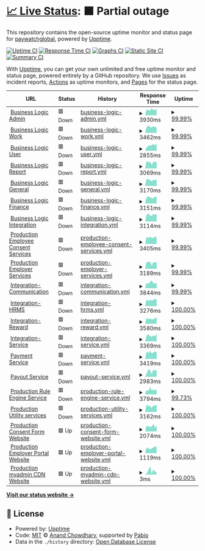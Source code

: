 # [📈 Live Status](https://paywatchglobal.github.io/upptime): <!--live status--> **🟧 Partial outage**

This repository contains the open-source uptime monitor and status page for [paywatchglobal](https://paywatchglobal.github.io/upptime), powered by [Upptime](https://github.com/upptime/upptime).

[![Uptime CI](https://github.com/paywatchglobal/upptime/workflows/Uptime%20CI/badge.svg)](https://github.com/paywatchglobal/upptime/actions?query=workflow%3A%22Uptime+CI%22)
[![Response Time CI](https://github.com/paywatchglobal/upptime/workflows/Response%20Time%20CI/badge.svg)](https://github.com/paywatchglobal/upptime/actions?query=workflow%3A%22Response+Time+CI%22)
[![Graphs CI](https://github.com/paywatchglobal/upptime/workflows/Graphs%20CI/badge.svg)](https://github.com/paywatchglobal/upptime/actions?query=workflow%3A%22Graphs+CI%22)
[![Static Site CI](https://github.com/paywatchglobal/upptime/workflows/Static%20Site%20CI/badge.svg)](https://github.com/paywatchglobal/upptime/actions?query=workflow%3A%22Static+Site+CI%22)
[![Summary CI](https://github.com/paywatchglobal/upptime/workflows/Summary%20CI/badge.svg)](https://github.com/paywatchglobal/upptime/actions?query=workflow%3A%22Summary+CI%22)

With [Upptime](https://upptime.js.org), you can get your own unlimited and free uptime monitor and status page, powered entirely by a GitHub repository. We use [Issues](https://github.com/paywatchglobal/upptime/issues) as incident reports, [Actions](https://github.com/paywatchglobal/upptime/actions) as uptime monitors, and [Pages](https://paywatchglobal.github.io/upptime) for the status page.

<!--start: status pages-->
<!-- This summary is generated by Upptime (https://github.com/upptime/upptime) -->
<!-- Do not edit this manually, your changes will be overwritten -->
<!-- prettier-ignore -->
| URL | Status | History | Response Time | Uptime |
| --- | ------ | ------- | ------------- | ------ |
| <img alt="" src="https://icons.duckduckgo.com/ip3/20.24.157.72.ico" height="13"> [Business Logic Admin](https://20.24.157.72/agghealth/health) | 🟥 Down | [business-logic-admin.yml](https://github.com/paywatchglobal/upptime/commits/HEAD/history/business-logic-admin.yml) | <details><summary><img alt="Response time graph" src="./graphs/business-logic-admin/response-time-week.png" height="20"> 3930ms</summary><br><a href="https://paywatchglobal.github.io/upptime/history/business-logic-admin"><img alt="Response time 4252" src="https://img.shields.io/endpoint?url=https%3A%2F%2Fraw.githubusercontent.com%2Fpaywatchglobal%2Fupptime%2FHEAD%2Fapi%2Fbusiness-logic-admin%2Fresponse-time.json"></a><br><a href="https://paywatchglobal.github.io/upptime/history/business-logic-admin"><img alt="24-hour response time 2769" src="https://img.shields.io/endpoint?url=https%3A%2F%2Fraw.githubusercontent.com%2Fpaywatchglobal%2Fupptime%2FHEAD%2Fapi%2Fbusiness-logic-admin%2Fresponse-time-day.json"></a><br><a href="https://paywatchglobal.github.io/upptime/history/business-logic-admin"><img alt="7-day response time 3930" src="https://img.shields.io/endpoint?url=https%3A%2F%2Fraw.githubusercontent.com%2Fpaywatchglobal%2Fupptime%2FHEAD%2Fapi%2Fbusiness-logic-admin%2Fresponse-time-week.json"></a><br><a href="https://paywatchglobal.github.io/upptime/history/business-logic-admin"><img alt="30-day response time 4305" src="https://img.shields.io/endpoint?url=https%3A%2F%2Fraw.githubusercontent.com%2Fpaywatchglobal%2Fupptime%2FHEAD%2Fapi%2Fbusiness-logic-admin%2Fresponse-time-month.json"></a><br><a href="https://paywatchglobal.github.io/upptime/history/business-logic-admin"><img alt="1-year response time 4252" src="https://img.shields.io/endpoint?url=https%3A%2F%2Fraw.githubusercontent.com%2Fpaywatchglobal%2Fupptime%2FHEAD%2Fapi%2Fbusiness-logic-admin%2Fresponse-time-year.json"></a></details> | <details><summary><a href="https://paywatchglobal.github.io/upptime/history/business-logic-admin">99.99%</a></summary><a href="https://paywatchglobal.github.io/upptime/history/business-logic-admin"><img alt="All-time uptime 100.00%" src="https://img.shields.io/endpoint?url=https%3A%2F%2Fraw.githubusercontent.com%2Fpaywatchglobal%2Fupptime%2FHEAD%2Fapi%2Fbusiness-logic-admin%2Fuptime.json"></a><br><a href="https://paywatchglobal.github.io/upptime/history/business-logic-admin"><img alt="24-hour uptime 99.94%" src="https://img.shields.io/endpoint?url=https%3A%2F%2Fraw.githubusercontent.com%2Fpaywatchglobal%2Fupptime%2FHEAD%2Fapi%2Fbusiness-logic-admin%2Fuptime-day.json"></a><br><a href="https://paywatchglobal.github.io/upptime/history/business-logic-admin"><img alt="7-day uptime 99.99%" src="https://img.shields.io/endpoint?url=https%3A%2F%2Fraw.githubusercontent.com%2Fpaywatchglobal%2Fupptime%2FHEAD%2Fapi%2Fbusiness-logic-admin%2Fuptime-week.json"></a><br><a href="https://paywatchglobal.github.io/upptime/history/business-logic-admin"><img alt="30-day uptime 100.00%" src="https://img.shields.io/endpoint?url=https%3A%2F%2Fraw.githubusercontent.com%2Fpaywatchglobal%2Fupptime%2FHEAD%2Fapi%2Fbusiness-logic-admin%2Fuptime-month.json"></a><br><a href="https://paywatchglobal.github.io/upptime/history/business-logic-admin"><img alt="1-year uptime 100.00%" src="https://img.shields.io/endpoint?url=https%3A%2F%2Fraw.githubusercontent.com%2Fpaywatchglobal%2Fupptime%2FHEAD%2Fapi%2Fbusiness-logic-admin%2Fuptime-year.json"></a></details>
| <img alt="" src="https://icons.duckduckgo.com/ip3/20.24.157.72.ico" height="13"> [Business Logic Work](https://20.24.157.72/agghealth/health) | 🟥 Down | [business-logic-work.yml](https://github.com/paywatchglobal/upptime/commits/HEAD/history/business-logic-work.yml) | <details><summary><img alt="Response time graph" src="./graphs/business-logic-work/response-time-week.png" height="20"> 3462ms</summary><br><a href="https://paywatchglobal.github.io/upptime/history/business-logic-work"><img alt="Response time 3632" src="https://img.shields.io/endpoint?url=https%3A%2F%2Fraw.githubusercontent.com%2Fpaywatchglobal%2Fupptime%2FHEAD%2Fapi%2Fbusiness-logic-work%2Fresponse-time.json"></a><br><a href="https://paywatchglobal.github.io/upptime/history/business-logic-work"><img alt="24-hour response time 1892" src="https://img.shields.io/endpoint?url=https%3A%2F%2Fraw.githubusercontent.com%2Fpaywatchglobal%2Fupptime%2FHEAD%2Fapi%2Fbusiness-logic-work%2Fresponse-time-day.json"></a><br><a href="https://paywatchglobal.github.io/upptime/history/business-logic-work"><img alt="7-day response time 3462" src="https://img.shields.io/endpoint?url=https%3A%2F%2Fraw.githubusercontent.com%2Fpaywatchglobal%2Fupptime%2FHEAD%2Fapi%2Fbusiness-logic-work%2Fresponse-time-week.json"></a><br><a href="https://paywatchglobal.github.io/upptime/history/business-logic-work"><img alt="30-day response time 3634" src="https://img.shields.io/endpoint?url=https%3A%2F%2Fraw.githubusercontent.com%2Fpaywatchglobal%2Fupptime%2FHEAD%2Fapi%2Fbusiness-logic-work%2Fresponse-time-month.json"></a><br><a href="https://paywatchglobal.github.io/upptime/history/business-logic-work"><img alt="1-year response time 3632" src="https://img.shields.io/endpoint?url=https%3A%2F%2Fraw.githubusercontent.com%2Fpaywatchglobal%2Fupptime%2FHEAD%2Fapi%2Fbusiness-logic-work%2Fresponse-time-year.json"></a></details> | <details><summary><a href="https://paywatchglobal.github.io/upptime/history/business-logic-work">99.99%</a></summary><a href="https://paywatchglobal.github.io/upptime/history/business-logic-work"><img alt="All-time uptime 100.00%" src="https://img.shields.io/endpoint?url=https%3A%2F%2Fraw.githubusercontent.com%2Fpaywatchglobal%2Fupptime%2FHEAD%2Fapi%2Fbusiness-logic-work%2Fuptime.json"></a><br><a href="https://paywatchglobal.github.io/upptime/history/business-logic-work"><img alt="24-hour uptime 99.94%" src="https://img.shields.io/endpoint?url=https%3A%2F%2Fraw.githubusercontent.com%2Fpaywatchglobal%2Fupptime%2FHEAD%2Fapi%2Fbusiness-logic-work%2Fuptime-day.json"></a><br><a href="https://paywatchglobal.github.io/upptime/history/business-logic-work"><img alt="7-day uptime 99.99%" src="https://img.shields.io/endpoint?url=https%3A%2F%2Fraw.githubusercontent.com%2Fpaywatchglobal%2Fupptime%2FHEAD%2Fapi%2Fbusiness-logic-work%2Fuptime-week.json"></a><br><a href="https://paywatchglobal.github.io/upptime/history/business-logic-work"><img alt="30-day uptime 100.00%" src="https://img.shields.io/endpoint?url=https%3A%2F%2Fraw.githubusercontent.com%2Fpaywatchglobal%2Fupptime%2FHEAD%2Fapi%2Fbusiness-logic-work%2Fuptime-month.json"></a><br><a href="https://paywatchglobal.github.io/upptime/history/business-logic-work"><img alt="1-year uptime 100.00%" src="https://img.shields.io/endpoint?url=https%3A%2F%2Fraw.githubusercontent.com%2Fpaywatchglobal%2Fupptime%2FHEAD%2Fapi%2Fbusiness-logic-work%2Fuptime-year.json"></a></details>
| <img alt="" src="https://icons.duckduckgo.com/ip3/20.24.157.72.ico" height="13"> [Business Logic User](https://20.24.157.72/agghealth/health) | 🟥 Down | [business-logic-user.yml](https://github.com/paywatchglobal/upptime/commits/HEAD/history/business-logic-user.yml) | <details><summary><img alt="Response time graph" src="./graphs/business-logic-user/response-time-week.png" height="20"> 2855ms</summary><br><a href="https://paywatchglobal.github.io/upptime/history/business-logic-user"><img alt="Response time 3525" src="https://img.shields.io/endpoint?url=https%3A%2F%2Fraw.githubusercontent.com%2Fpaywatchglobal%2Fupptime%2FHEAD%2Fapi%2Fbusiness-logic-user%2Fresponse-time.json"></a><br><a href="https://paywatchglobal.github.io/upptime/history/business-logic-user"><img alt="24-hour response time 2198" src="https://img.shields.io/endpoint?url=https%3A%2F%2Fraw.githubusercontent.com%2Fpaywatchglobal%2Fupptime%2FHEAD%2Fapi%2Fbusiness-logic-user%2Fresponse-time-day.json"></a><br><a href="https://paywatchglobal.github.io/upptime/history/business-logic-user"><img alt="7-day response time 2855" src="https://img.shields.io/endpoint?url=https%3A%2F%2Fraw.githubusercontent.com%2Fpaywatchglobal%2Fupptime%2FHEAD%2Fapi%2Fbusiness-logic-user%2Fresponse-time-week.json"></a><br><a href="https://paywatchglobal.github.io/upptime/history/business-logic-user"><img alt="30-day response time 3483" src="https://img.shields.io/endpoint?url=https%3A%2F%2Fraw.githubusercontent.com%2Fpaywatchglobal%2Fupptime%2FHEAD%2Fapi%2Fbusiness-logic-user%2Fresponse-time-month.json"></a><br><a href="https://paywatchglobal.github.io/upptime/history/business-logic-user"><img alt="1-year response time 3525" src="https://img.shields.io/endpoint?url=https%3A%2F%2Fraw.githubusercontent.com%2Fpaywatchglobal%2Fupptime%2FHEAD%2Fapi%2Fbusiness-logic-user%2Fresponse-time-year.json"></a></details> | <details><summary><a href="https://paywatchglobal.github.io/upptime/history/business-logic-user">99.99%</a></summary><a href="https://paywatchglobal.github.io/upptime/history/business-logic-user"><img alt="All-time uptime 100.00%" src="https://img.shields.io/endpoint?url=https%3A%2F%2Fraw.githubusercontent.com%2Fpaywatchglobal%2Fupptime%2FHEAD%2Fapi%2Fbusiness-logic-user%2Fuptime.json"></a><br><a href="https://paywatchglobal.github.io/upptime/history/business-logic-user"><img alt="24-hour uptime 99.94%" src="https://img.shields.io/endpoint?url=https%3A%2F%2Fraw.githubusercontent.com%2Fpaywatchglobal%2Fupptime%2FHEAD%2Fapi%2Fbusiness-logic-user%2Fuptime-day.json"></a><br><a href="https://paywatchglobal.github.io/upptime/history/business-logic-user"><img alt="7-day uptime 99.99%" src="https://img.shields.io/endpoint?url=https%3A%2F%2Fraw.githubusercontent.com%2Fpaywatchglobal%2Fupptime%2FHEAD%2Fapi%2Fbusiness-logic-user%2Fuptime-week.json"></a><br><a href="https://paywatchglobal.github.io/upptime/history/business-logic-user"><img alt="30-day uptime 100.00%" src="https://img.shields.io/endpoint?url=https%3A%2F%2Fraw.githubusercontent.com%2Fpaywatchglobal%2Fupptime%2FHEAD%2Fapi%2Fbusiness-logic-user%2Fuptime-month.json"></a><br><a href="https://paywatchglobal.github.io/upptime/history/business-logic-user"><img alt="1-year uptime 100.00%" src="https://img.shields.io/endpoint?url=https%3A%2F%2Fraw.githubusercontent.com%2Fpaywatchglobal%2Fupptime%2FHEAD%2Fapi%2Fbusiness-logic-user%2Fuptime-year.json"></a></details>
| <img alt="" src="https://icons.duckduckgo.com/ip3/20.24.157.72.ico" height="13"> [Business Logic Report](https://20.24.157.72/agghealth/health) | 🟥 Down | [business-logic-report.yml](https://github.com/paywatchglobal/upptime/commits/HEAD/history/business-logic-report.yml) | <details><summary><img alt="Response time graph" src="./graphs/business-logic-report/response-time-week.png" height="20"> 3069ms</summary><br><a href="https://paywatchglobal.github.io/upptime/history/business-logic-report"><img alt="Response time 3657" src="https://img.shields.io/endpoint?url=https%3A%2F%2Fraw.githubusercontent.com%2Fpaywatchglobal%2Fupptime%2FHEAD%2Fapi%2Fbusiness-logic-report%2Fresponse-time.json"></a><br><a href="https://paywatchglobal.github.io/upptime/history/business-logic-report"><img alt="24-hour response time 1784" src="https://img.shields.io/endpoint?url=https%3A%2F%2Fraw.githubusercontent.com%2Fpaywatchglobal%2Fupptime%2FHEAD%2Fapi%2Fbusiness-logic-report%2Fresponse-time-day.json"></a><br><a href="https://paywatchglobal.github.io/upptime/history/business-logic-report"><img alt="7-day response time 3069" src="https://img.shields.io/endpoint?url=https%3A%2F%2Fraw.githubusercontent.com%2Fpaywatchglobal%2Fupptime%2FHEAD%2Fapi%2Fbusiness-logic-report%2Fresponse-time-week.json"></a><br><a href="https://paywatchglobal.github.io/upptime/history/business-logic-report"><img alt="30-day response time 3523" src="https://img.shields.io/endpoint?url=https%3A%2F%2Fraw.githubusercontent.com%2Fpaywatchglobal%2Fupptime%2FHEAD%2Fapi%2Fbusiness-logic-report%2Fresponse-time-month.json"></a><br><a href="https://paywatchglobal.github.io/upptime/history/business-logic-report"><img alt="1-year response time 3657" src="https://img.shields.io/endpoint?url=https%3A%2F%2Fraw.githubusercontent.com%2Fpaywatchglobal%2Fupptime%2FHEAD%2Fapi%2Fbusiness-logic-report%2Fresponse-time-year.json"></a></details> | <details><summary><a href="https://paywatchglobal.github.io/upptime/history/business-logic-report">99.99%</a></summary><a href="https://paywatchglobal.github.io/upptime/history/business-logic-report"><img alt="All-time uptime 100.00%" src="https://img.shields.io/endpoint?url=https%3A%2F%2Fraw.githubusercontent.com%2Fpaywatchglobal%2Fupptime%2FHEAD%2Fapi%2Fbusiness-logic-report%2Fuptime.json"></a><br><a href="https://paywatchglobal.github.io/upptime/history/business-logic-report"><img alt="24-hour uptime 99.95%" src="https://img.shields.io/endpoint?url=https%3A%2F%2Fraw.githubusercontent.com%2Fpaywatchglobal%2Fupptime%2FHEAD%2Fapi%2Fbusiness-logic-report%2Fuptime-day.json"></a><br><a href="https://paywatchglobal.github.io/upptime/history/business-logic-report"><img alt="7-day uptime 99.99%" src="https://img.shields.io/endpoint?url=https%3A%2F%2Fraw.githubusercontent.com%2Fpaywatchglobal%2Fupptime%2FHEAD%2Fapi%2Fbusiness-logic-report%2Fuptime-week.json"></a><br><a href="https://paywatchglobal.github.io/upptime/history/business-logic-report"><img alt="30-day uptime 100.00%" src="https://img.shields.io/endpoint?url=https%3A%2F%2Fraw.githubusercontent.com%2Fpaywatchglobal%2Fupptime%2FHEAD%2Fapi%2Fbusiness-logic-report%2Fuptime-month.json"></a><br><a href="https://paywatchglobal.github.io/upptime/history/business-logic-report"><img alt="1-year uptime 100.00%" src="https://img.shields.io/endpoint?url=https%3A%2F%2Fraw.githubusercontent.com%2Fpaywatchglobal%2Fupptime%2FHEAD%2Fapi%2Fbusiness-logic-report%2Fuptime-year.json"></a></details>
| <img alt="" src="https://icons.duckduckgo.com/ip3/20.24.157.72.ico" height="13"> [Business Logic General](https://20.24.157.72/agghealth/health) | 🟥 Down | [business-logic-general.yml](https://github.com/paywatchglobal/upptime/commits/HEAD/history/business-logic-general.yml) | <details><summary><img alt="Response time graph" src="./graphs/business-logic-general/response-time-week.png" height="20"> 3170ms</summary><br><a href="https://paywatchglobal.github.io/upptime/history/business-logic-general"><img alt="Response time 3603" src="https://img.shields.io/endpoint?url=https%3A%2F%2Fraw.githubusercontent.com%2Fpaywatchglobal%2Fupptime%2FHEAD%2Fapi%2Fbusiness-logic-general%2Fresponse-time.json"></a><br><a href="https://paywatchglobal.github.io/upptime/history/business-logic-general"><img alt="24-hour response time 2158" src="https://img.shields.io/endpoint?url=https%3A%2F%2Fraw.githubusercontent.com%2Fpaywatchglobal%2Fupptime%2FHEAD%2Fapi%2Fbusiness-logic-general%2Fresponse-time-day.json"></a><br><a href="https://paywatchglobal.github.io/upptime/history/business-logic-general"><img alt="7-day response time 3170" src="https://img.shields.io/endpoint?url=https%3A%2F%2Fraw.githubusercontent.com%2Fpaywatchglobal%2Fupptime%2FHEAD%2Fapi%2Fbusiness-logic-general%2Fresponse-time-week.json"></a><br><a href="https://paywatchglobal.github.io/upptime/history/business-logic-general"><img alt="30-day response time 3571" src="https://img.shields.io/endpoint?url=https%3A%2F%2Fraw.githubusercontent.com%2Fpaywatchglobal%2Fupptime%2FHEAD%2Fapi%2Fbusiness-logic-general%2Fresponse-time-month.json"></a><br><a href="https://paywatchglobal.github.io/upptime/history/business-logic-general"><img alt="1-year response time 3603" src="https://img.shields.io/endpoint?url=https%3A%2F%2Fraw.githubusercontent.com%2Fpaywatchglobal%2Fupptime%2FHEAD%2Fapi%2Fbusiness-logic-general%2Fresponse-time-year.json"></a></details> | <details><summary><a href="https://paywatchglobal.github.io/upptime/history/business-logic-general">99.99%</a></summary><a href="https://paywatchglobal.github.io/upptime/history/business-logic-general"><img alt="All-time uptime 100.00%" src="https://img.shields.io/endpoint?url=https%3A%2F%2Fraw.githubusercontent.com%2Fpaywatchglobal%2Fupptime%2FHEAD%2Fapi%2Fbusiness-logic-general%2Fuptime.json"></a><br><a href="https://paywatchglobal.github.io/upptime/history/business-logic-general"><img alt="24-hour uptime 99.95%" src="https://img.shields.io/endpoint?url=https%3A%2F%2Fraw.githubusercontent.com%2Fpaywatchglobal%2Fupptime%2FHEAD%2Fapi%2Fbusiness-logic-general%2Fuptime-day.json"></a><br><a href="https://paywatchglobal.github.io/upptime/history/business-logic-general"><img alt="7-day uptime 99.99%" src="https://img.shields.io/endpoint?url=https%3A%2F%2Fraw.githubusercontent.com%2Fpaywatchglobal%2Fupptime%2FHEAD%2Fapi%2Fbusiness-logic-general%2Fuptime-week.json"></a><br><a href="https://paywatchglobal.github.io/upptime/history/business-logic-general"><img alt="30-day uptime 100.00%" src="https://img.shields.io/endpoint?url=https%3A%2F%2Fraw.githubusercontent.com%2Fpaywatchglobal%2Fupptime%2FHEAD%2Fapi%2Fbusiness-logic-general%2Fuptime-month.json"></a><br><a href="https://paywatchglobal.github.io/upptime/history/business-logic-general"><img alt="1-year uptime 100.00%" src="https://img.shields.io/endpoint?url=https%3A%2F%2Fraw.githubusercontent.com%2Fpaywatchglobal%2Fupptime%2FHEAD%2Fapi%2Fbusiness-logic-general%2Fuptime-year.json"></a></details>
| <img alt="" src="https://icons.duckduckgo.com/ip3/20.24.157.72.ico" height="13"> [Business Logic Finance](https://20.24.157.72/agghealth/health) | 🟥 Down | [business-logic-finance.yml](https://github.com/paywatchglobal/upptime/commits/HEAD/history/business-logic-finance.yml) | <details><summary><img alt="Response time graph" src="./graphs/business-logic-finance/response-time-week.png" height="20"> 3151ms</summary><br><a href="https://paywatchglobal.github.io/upptime/history/business-logic-finance"><img alt="Response time 3544" src="https://img.shields.io/endpoint?url=https%3A%2F%2Fraw.githubusercontent.com%2Fpaywatchglobal%2Fupptime%2FHEAD%2Fapi%2Fbusiness-logic-finance%2Fresponse-time.json"></a><br><a href="https://paywatchglobal.github.io/upptime/history/business-logic-finance"><img alt="24-hour response time 1849" src="https://img.shields.io/endpoint?url=https%3A%2F%2Fraw.githubusercontent.com%2Fpaywatchglobal%2Fupptime%2FHEAD%2Fapi%2Fbusiness-logic-finance%2Fresponse-time-day.json"></a><br><a href="https://paywatchglobal.github.io/upptime/history/business-logic-finance"><img alt="7-day response time 3151" src="https://img.shields.io/endpoint?url=https%3A%2F%2Fraw.githubusercontent.com%2Fpaywatchglobal%2Fupptime%2FHEAD%2Fapi%2Fbusiness-logic-finance%2Fresponse-time-week.json"></a><br><a href="https://paywatchglobal.github.io/upptime/history/business-logic-finance"><img alt="30-day response time 3471" src="https://img.shields.io/endpoint?url=https%3A%2F%2Fraw.githubusercontent.com%2Fpaywatchglobal%2Fupptime%2FHEAD%2Fapi%2Fbusiness-logic-finance%2Fresponse-time-month.json"></a><br><a href="https://paywatchglobal.github.io/upptime/history/business-logic-finance"><img alt="1-year response time 3544" src="https://img.shields.io/endpoint?url=https%3A%2F%2Fraw.githubusercontent.com%2Fpaywatchglobal%2Fupptime%2FHEAD%2Fapi%2Fbusiness-logic-finance%2Fresponse-time-year.json"></a></details> | <details><summary><a href="https://paywatchglobal.github.io/upptime/history/business-logic-finance">99.99%</a></summary><a href="https://paywatchglobal.github.io/upptime/history/business-logic-finance"><img alt="All-time uptime 100.00%" src="https://img.shields.io/endpoint?url=https%3A%2F%2Fraw.githubusercontent.com%2Fpaywatchglobal%2Fupptime%2FHEAD%2Fapi%2Fbusiness-logic-finance%2Fuptime.json"></a><br><a href="https://paywatchglobal.github.io/upptime/history/business-logic-finance"><img alt="24-hour uptime 99.95%" src="https://img.shields.io/endpoint?url=https%3A%2F%2Fraw.githubusercontent.com%2Fpaywatchglobal%2Fupptime%2FHEAD%2Fapi%2Fbusiness-logic-finance%2Fuptime-day.json"></a><br><a href="https://paywatchglobal.github.io/upptime/history/business-logic-finance"><img alt="7-day uptime 99.99%" src="https://img.shields.io/endpoint?url=https%3A%2F%2Fraw.githubusercontent.com%2Fpaywatchglobal%2Fupptime%2FHEAD%2Fapi%2Fbusiness-logic-finance%2Fuptime-week.json"></a><br><a href="https://paywatchglobal.github.io/upptime/history/business-logic-finance"><img alt="30-day uptime 100.00%" src="https://img.shields.io/endpoint?url=https%3A%2F%2Fraw.githubusercontent.com%2Fpaywatchglobal%2Fupptime%2FHEAD%2Fapi%2Fbusiness-logic-finance%2Fuptime-month.json"></a><br><a href="https://paywatchglobal.github.io/upptime/history/business-logic-finance"><img alt="1-year uptime 100.00%" src="https://img.shields.io/endpoint?url=https%3A%2F%2Fraw.githubusercontent.com%2Fpaywatchglobal%2Fupptime%2FHEAD%2Fapi%2Fbusiness-logic-finance%2Fuptime-year.json"></a></details>
| <img alt="" src="https://icons.duckduckgo.com/ip3/20.24.157.72.ico" height="13"> [Business Logic Integration](https://20.24.157.72/agghealth/health) | 🟥 Down | [business-logic-integration.yml](https://github.com/paywatchglobal/upptime/commits/HEAD/history/business-logic-integration.yml) | <details><summary><img alt="Response time graph" src="./graphs/business-logic-integration/response-time-week.png" height="20"> 3114ms</summary><br><a href="https://paywatchglobal.github.io/upptime/history/business-logic-integration"><img alt="Response time 3591" src="https://img.shields.io/endpoint?url=https%3A%2F%2Fraw.githubusercontent.com%2Fpaywatchglobal%2Fupptime%2FHEAD%2Fapi%2Fbusiness-logic-integration%2Fresponse-time.json"></a><br><a href="https://paywatchglobal.github.io/upptime/history/business-logic-integration"><img alt="24-hour response time 2042" src="https://img.shields.io/endpoint?url=https%3A%2F%2Fraw.githubusercontent.com%2Fpaywatchglobal%2Fupptime%2FHEAD%2Fapi%2Fbusiness-logic-integration%2Fresponse-time-day.json"></a><br><a href="https://paywatchglobal.github.io/upptime/history/business-logic-integration"><img alt="7-day response time 3114" src="https://img.shields.io/endpoint?url=https%3A%2F%2Fraw.githubusercontent.com%2Fpaywatchglobal%2Fupptime%2FHEAD%2Fapi%2Fbusiness-logic-integration%2Fresponse-time-week.json"></a><br><a href="https://paywatchglobal.github.io/upptime/history/business-logic-integration"><img alt="30-day response time 3560" src="https://img.shields.io/endpoint?url=https%3A%2F%2Fraw.githubusercontent.com%2Fpaywatchglobal%2Fupptime%2FHEAD%2Fapi%2Fbusiness-logic-integration%2Fresponse-time-month.json"></a><br><a href="https://paywatchglobal.github.io/upptime/history/business-logic-integration"><img alt="1-year response time 3591" src="https://img.shields.io/endpoint?url=https%3A%2F%2Fraw.githubusercontent.com%2Fpaywatchglobal%2Fupptime%2FHEAD%2Fapi%2Fbusiness-logic-integration%2Fresponse-time-year.json"></a></details> | <details><summary><a href="https://paywatchglobal.github.io/upptime/history/business-logic-integration">99.99%</a></summary><a href="https://paywatchglobal.github.io/upptime/history/business-logic-integration"><img alt="All-time uptime 100.00%" src="https://img.shields.io/endpoint?url=https%3A%2F%2Fraw.githubusercontent.com%2Fpaywatchglobal%2Fupptime%2FHEAD%2Fapi%2Fbusiness-logic-integration%2Fuptime.json"></a><br><a href="https://paywatchglobal.github.io/upptime/history/business-logic-integration"><img alt="24-hour uptime 99.96%" src="https://img.shields.io/endpoint?url=https%3A%2F%2Fraw.githubusercontent.com%2Fpaywatchglobal%2Fupptime%2FHEAD%2Fapi%2Fbusiness-logic-integration%2Fuptime-day.json"></a><br><a href="https://paywatchglobal.github.io/upptime/history/business-logic-integration"><img alt="7-day uptime 99.99%" src="https://img.shields.io/endpoint?url=https%3A%2F%2Fraw.githubusercontent.com%2Fpaywatchglobal%2Fupptime%2FHEAD%2Fapi%2Fbusiness-logic-integration%2Fuptime-week.json"></a><br><a href="https://paywatchglobal.github.io/upptime/history/business-logic-integration"><img alt="30-day uptime 100.00%" src="https://img.shields.io/endpoint?url=https%3A%2F%2Fraw.githubusercontent.com%2Fpaywatchglobal%2Fupptime%2FHEAD%2Fapi%2Fbusiness-logic-integration%2Fuptime-month.json"></a><br><a href="https://paywatchglobal.github.io/upptime/history/business-logic-integration"><img alt="1-year uptime 100.00%" src="https://img.shields.io/endpoint?url=https%3A%2F%2Fraw.githubusercontent.com%2Fpaywatchglobal%2Fupptime%2FHEAD%2Fapi%2Fbusiness-logic-integration%2Fuptime-year.json"></a></details>
| <img alt="" src="https://icons.duckduckgo.com/ip3/20.24.157.72.ico" height="13"> [Production Employee Consent Services](https://20.24.157.72/agghealth/health) | 🟥 Down | [production-employee-consent-services.yml](https://github.com/paywatchglobal/upptime/commits/HEAD/history/production-employee-consent-services.yml) | <details><summary><img alt="Response time graph" src="./graphs/production-employee-consent-services/response-time-week.png" height="20"> 3405ms</summary><br><a href="https://paywatchglobal.github.io/upptime/history/production-employee-consent-services"><img alt="Response time 3614" src="https://img.shields.io/endpoint?url=https%3A%2F%2Fraw.githubusercontent.com%2Fpaywatchglobal%2Fupptime%2FHEAD%2Fapi%2Fproduction-employee-consent-services%2Fresponse-time.json"></a><br><a href="https://paywatchglobal.github.io/upptime/history/production-employee-consent-services"><img alt="24-hour response time 1950" src="https://img.shields.io/endpoint?url=https%3A%2F%2Fraw.githubusercontent.com%2Fpaywatchglobal%2Fupptime%2FHEAD%2Fapi%2Fproduction-employee-consent-services%2Fresponse-time-day.json"></a><br><a href="https://paywatchglobal.github.io/upptime/history/production-employee-consent-services"><img alt="7-day response time 3405" src="https://img.shields.io/endpoint?url=https%3A%2F%2Fraw.githubusercontent.com%2Fpaywatchglobal%2Fupptime%2FHEAD%2Fapi%2Fproduction-employee-consent-services%2Fresponse-time-week.json"></a><br><a href="https://paywatchglobal.github.io/upptime/history/production-employee-consent-services"><img alt="30-day response time 3552" src="https://img.shields.io/endpoint?url=https%3A%2F%2Fraw.githubusercontent.com%2Fpaywatchglobal%2Fupptime%2FHEAD%2Fapi%2Fproduction-employee-consent-services%2Fresponse-time-month.json"></a><br><a href="https://paywatchglobal.github.io/upptime/history/production-employee-consent-services"><img alt="1-year response time 3614" src="https://img.shields.io/endpoint?url=https%3A%2F%2Fraw.githubusercontent.com%2Fpaywatchglobal%2Fupptime%2FHEAD%2Fapi%2Fproduction-employee-consent-services%2Fresponse-time-year.json"></a></details> | <details><summary><a href="https://paywatchglobal.github.io/upptime/history/production-employee-consent-services">99.99%</a></summary><a href="https://paywatchglobal.github.io/upptime/history/production-employee-consent-services"><img alt="All-time uptime 100.00%" src="https://img.shields.io/endpoint?url=https%3A%2F%2Fraw.githubusercontent.com%2Fpaywatchglobal%2Fupptime%2FHEAD%2Fapi%2Fproduction-employee-consent-services%2Fuptime.json"></a><br><a href="https://paywatchglobal.github.io/upptime/history/production-employee-consent-services"><img alt="24-hour uptime 99.96%" src="https://img.shields.io/endpoint?url=https%3A%2F%2Fraw.githubusercontent.com%2Fpaywatchglobal%2Fupptime%2FHEAD%2Fapi%2Fproduction-employee-consent-services%2Fuptime-day.json"></a><br><a href="https://paywatchglobal.github.io/upptime/history/production-employee-consent-services"><img alt="7-day uptime 99.99%" src="https://img.shields.io/endpoint?url=https%3A%2F%2Fraw.githubusercontent.com%2Fpaywatchglobal%2Fupptime%2FHEAD%2Fapi%2Fproduction-employee-consent-services%2Fuptime-week.json"></a><br><a href="https://paywatchglobal.github.io/upptime/history/production-employee-consent-services"><img alt="30-day uptime 100.00%" src="https://img.shields.io/endpoint?url=https%3A%2F%2Fraw.githubusercontent.com%2Fpaywatchglobal%2Fupptime%2FHEAD%2Fapi%2Fproduction-employee-consent-services%2Fuptime-month.json"></a><br><a href="https://paywatchglobal.github.io/upptime/history/production-employee-consent-services"><img alt="1-year uptime 100.00%" src="https://img.shields.io/endpoint?url=https%3A%2F%2Fraw.githubusercontent.com%2Fpaywatchglobal%2Fupptime%2FHEAD%2Fapi%2Fproduction-employee-consent-services%2Fuptime-year.json"></a></details>
| <img alt="" src="https://icons.duckduckgo.com/ip3/20.24.157.72.ico" height="13"> [Production Employer Services](https://20.24.157.72/agghealth/health) | 🟥 Down | [production-employer-services.yml](https://github.com/paywatchglobal/upptime/commits/HEAD/history/production-employer-services.yml) | <details><summary><img alt="Response time graph" src="./graphs/production-employer-services/response-time-week.png" height="20"> 3189ms</summary><br><a href="https://paywatchglobal.github.io/upptime/history/production-employer-services"><img alt="Response time 3564" src="https://img.shields.io/endpoint?url=https%3A%2F%2Fraw.githubusercontent.com%2Fpaywatchglobal%2Fupptime%2FHEAD%2Fapi%2Fproduction-employer-services%2Fresponse-time.json"></a><br><a href="https://paywatchglobal.github.io/upptime/history/production-employer-services"><img alt="24-hour response time 2198" src="https://img.shields.io/endpoint?url=https%3A%2F%2Fraw.githubusercontent.com%2Fpaywatchglobal%2Fupptime%2FHEAD%2Fapi%2Fproduction-employer-services%2Fresponse-time-day.json"></a><br><a href="https://paywatchglobal.github.io/upptime/history/production-employer-services"><img alt="7-day response time 3189" src="https://img.shields.io/endpoint?url=https%3A%2F%2Fraw.githubusercontent.com%2Fpaywatchglobal%2Fupptime%2FHEAD%2Fapi%2Fproduction-employer-services%2Fresponse-time-week.json"></a><br><a href="https://paywatchglobal.github.io/upptime/history/production-employer-services"><img alt="30-day response time 3481" src="https://img.shields.io/endpoint?url=https%3A%2F%2Fraw.githubusercontent.com%2Fpaywatchglobal%2Fupptime%2FHEAD%2Fapi%2Fproduction-employer-services%2Fresponse-time-month.json"></a><br><a href="https://paywatchglobal.github.io/upptime/history/production-employer-services"><img alt="1-year response time 3564" src="https://img.shields.io/endpoint?url=https%3A%2F%2Fraw.githubusercontent.com%2Fpaywatchglobal%2Fupptime%2FHEAD%2Fapi%2Fproduction-employer-services%2Fresponse-time-year.json"></a></details> | <details><summary><a href="https://paywatchglobal.github.io/upptime/history/production-employer-services">99.99%</a></summary><a href="https://paywatchglobal.github.io/upptime/history/production-employer-services"><img alt="All-time uptime 99.99%" src="https://img.shields.io/endpoint?url=https%3A%2F%2Fraw.githubusercontent.com%2Fpaywatchglobal%2Fupptime%2FHEAD%2Fapi%2Fproduction-employer-services%2Fuptime.json"></a><br><a href="https://paywatchglobal.github.io/upptime/history/production-employer-services"><img alt="24-hour uptime 99.96%" src="https://img.shields.io/endpoint?url=https%3A%2F%2Fraw.githubusercontent.com%2Fpaywatchglobal%2Fupptime%2FHEAD%2Fapi%2Fproduction-employer-services%2Fuptime-day.json"></a><br><a href="https://paywatchglobal.github.io/upptime/history/production-employer-services"><img alt="7-day uptime 99.99%" src="https://img.shields.io/endpoint?url=https%3A%2F%2Fraw.githubusercontent.com%2Fpaywatchglobal%2Fupptime%2FHEAD%2Fapi%2Fproduction-employer-services%2Fuptime-week.json"></a><br><a href="https://paywatchglobal.github.io/upptime/history/production-employer-services"><img alt="30-day uptime 100.00%" src="https://img.shields.io/endpoint?url=https%3A%2F%2Fraw.githubusercontent.com%2Fpaywatchglobal%2Fupptime%2FHEAD%2Fapi%2Fproduction-employer-services%2Fuptime-month.json"></a><br><a href="https://paywatchglobal.github.io/upptime/history/production-employer-services"><img alt="1-year uptime 99.99%" src="https://img.shields.io/endpoint?url=https%3A%2F%2Fraw.githubusercontent.com%2Fpaywatchglobal%2Fupptime%2FHEAD%2Fapi%2Fproduction-employer-services%2Fuptime-year.json"></a></details>
| <img alt="" src="https://icons.duckduckgo.com/ip3/20.24.157.72.ico" height="13"> [Integration-Communication](https://20.24.157.72/agghealth/health) | 🟥 Down | [integration-communication.yml](https://github.com/paywatchglobal/upptime/commits/HEAD/history/integration-communication.yml) | <details><summary><img alt="Response time graph" src="./graphs/integration-communication/response-time-week.png" height="20"> 3844ms</summary><br><a href="https://paywatchglobal.github.io/upptime/history/integration-communication"><img alt="Response time 3821" src="https://img.shields.io/endpoint?url=https%3A%2F%2Fraw.githubusercontent.com%2Fpaywatchglobal%2Fupptime%2FHEAD%2Fapi%2Fintegration-communication%2Fresponse-time.json"></a><br><a href="https://paywatchglobal.github.io/upptime/history/integration-communication"><img alt="24-hour response time 1956" src="https://img.shields.io/endpoint?url=https%3A%2F%2Fraw.githubusercontent.com%2Fpaywatchglobal%2Fupptime%2FHEAD%2Fapi%2Fintegration-communication%2Fresponse-time-day.json"></a><br><a href="https://paywatchglobal.github.io/upptime/history/integration-communication"><img alt="7-day response time 3844" src="https://img.shields.io/endpoint?url=https%3A%2F%2Fraw.githubusercontent.com%2Fpaywatchglobal%2Fupptime%2FHEAD%2Fapi%2Fintegration-communication%2Fresponse-time-week.json"></a><br><a href="https://paywatchglobal.github.io/upptime/history/integration-communication"><img alt="30-day response time 3688" src="https://img.shields.io/endpoint?url=https%3A%2F%2Fraw.githubusercontent.com%2Fpaywatchglobal%2Fupptime%2FHEAD%2Fapi%2Fintegration-communication%2Fresponse-time-month.json"></a><br><a href="https://paywatchglobal.github.io/upptime/history/integration-communication"><img alt="1-year response time 3821" src="https://img.shields.io/endpoint?url=https%3A%2F%2Fraw.githubusercontent.com%2Fpaywatchglobal%2Fupptime%2FHEAD%2Fapi%2Fintegration-communication%2Fresponse-time-year.json"></a></details> | <details><summary><a href="https://paywatchglobal.github.io/upptime/history/integration-communication">99.99%</a></summary><a href="https://paywatchglobal.github.io/upptime/history/integration-communication"><img alt="All-time uptime 100.00%" src="https://img.shields.io/endpoint?url=https%3A%2F%2Fraw.githubusercontent.com%2Fpaywatchglobal%2Fupptime%2FHEAD%2Fapi%2Fintegration-communication%2Fuptime.json"></a><br><a href="https://paywatchglobal.github.io/upptime/history/integration-communication"><img alt="24-hour uptime 99.96%" src="https://img.shields.io/endpoint?url=https%3A%2F%2Fraw.githubusercontent.com%2Fpaywatchglobal%2Fupptime%2FHEAD%2Fapi%2Fintegration-communication%2Fuptime-day.json"></a><br><a href="https://paywatchglobal.github.io/upptime/history/integration-communication"><img alt="7-day uptime 99.99%" src="https://img.shields.io/endpoint?url=https%3A%2F%2Fraw.githubusercontent.com%2Fpaywatchglobal%2Fupptime%2FHEAD%2Fapi%2Fintegration-communication%2Fuptime-week.json"></a><br><a href="https://paywatchglobal.github.io/upptime/history/integration-communication"><img alt="30-day uptime 100.00%" src="https://img.shields.io/endpoint?url=https%3A%2F%2Fraw.githubusercontent.com%2Fpaywatchglobal%2Fupptime%2FHEAD%2Fapi%2Fintegration-communication%2Fuptime-month.json"></a><br><a href="https://paywatchglobal.github.io/upptime/history/integration-communication"><img alt="1-year uptime 100.00%" src="https://img.shields.io/endpoint?url=https%3A%2F%2Fraw.githubusercontent.com%2Fpaywatchglobal%2Fupptime%2FHEAD%2Fapi%2Fintegration-communication%2Fuptime-year.json"></a></details>
| <img alt="" src="https://icons.duckduckgo.com/ip3/20.24.157.72.ico" height="13"> [Integration-HRMS](https://20.24.157.72/agghealth/health) | 🟥 Down | [integration-hrms.yml](https://github.com/paywatchglobal/upptime/commits/HEAD/history/integration-hrms.yml) | <details><summary><img alt="Response time graph" src="./graphs/integration-hrms/response-time-week.png" height="20"> 3276ms</summary><br><a href="https://paywatchglobal.github.io/upptime/history/integration-hrms"><img alt="Response time 3759" src="https://img.shields.io/endpoint?url=https%3A%2F%2Fraw.githubusercontent.com%2Fpaywatchglobal%2Fupptime%2FHEAD%2Fapi%2Fintegration-hrms%2Fresponse-time.json"></a><br><a href="https://paywatchglobal.github.io/upptime/history/integration-hrms"><img alt="24-hour response time 2152" src="https://img.shields.io/endpoint?url=https%3A%2F%2Fraw.githubusercontent.com%2Fpaywatchglobal%2Fupptime%2FHEAD%2Fapi%2Fintegration-hrms%2Fresponse-time-day.json"></a><br><a href="https://paywatchglobal.github.io/upptime/history/integration-hrms"><img alt="7-day response time 3276" src="https://img.shields.io/endpoint?url=https%3A%2F%2Fraw.githubusercontent.com%2Fpaywatchglobal%2Fupptime%2FHEAD%2Fapi%2Fintegration-hrms%2Fresponse-time-week.json"></a><br><a href="https://paywatchglobal.github.io/upptime/history/integration-hrms"><img alt="30-day response time 3732" src="https://img.shields.io/endpoint?url=https%3A%2F%2Fraw.githubusercontent.com%2Fpaywatchglobal%2Fupptime%2FHEAD%2Fapi%2Fintegration-hrms%2Fresponse-time-month.json"></a><br><a href="https://paywatchglobal.github.io/upptime/history/integration-hrms"><img alt="1-year response time 3759" src="https://img.shields.io/endpoint?url=https%3A%2F%2Fraw.githubusercontent.com%2Fpaywatchglobal%2Fupptime%2FHEAD%2Fapi%2Fintegration-hrms%2Fresponse-time-year.json"></a></details> | <details><summary><a href="https://paywatchglobal.github.io/upptime/history/integration-hrms">100.00%</a></summary><a href="https://paywatchglobal.github.io/upptime/history/integration-hrms"><img alt="All-time uptime 100.00%" src="https://img.shields.io/endpoint?url=https%3A%2F%2Fraw.githubusercontent.com%2Fpaywatchglobal%2Fupptime%2FHEAD%2Fapi%2Fintegration-hrms%2Fuptime.json"></a><br><a href="https://paywatchglobal.github.io/upptime/history/integration-hrms"><img alt="24-hour uptime 99.97%" src="https://img.shields.io/endpoint?url=https%3A%2F%2Fraw.githubusercontent.com%2Fpaywatchglobal%2Fupptime%2FHEAD%2Fapi%2Fintegration-hrms%2Fuptime-day.json"></a><br><a href="https://paywatchglobal.github.io/upptime/history/integration-hrms"><img alt="7-day uptime 100.00%" src="https://img.shields.io/endpoint?url=https%3A%2F%2Fraw.githubusercontent.com%2Fpaywatchglobal%2Fupptime%2FHEAD%2Fapi%2Fintegration-hrms%2Fuptime-week.json"></a><br><a href="https://paywatchglobal.github.io/upptime/history/integration-hrms"><img alt="30-day uptime 100.00%" src="https://img.shields.io/endpoint?url=https%3A%2F%2Fraw.githubusercontent.com%2Fpaywatchglobal%2Fupptime%2FHEAD%2Fapi%2Fintegration-hrms%2Fuptime-month.json"></a><br><a href="https://paywatchglobal.github.io/upptime/history/integration-hrms"><img alt="1-year uptime 100.00%" src="https://img.shields.io/endpoint?url=https%3A%2F%2Fraw.githubusercontent.com%2Fpaywatchglobal%2Fupptime%2FHEAD%2Fapi%2Fintegration-hrms%2Fuptime-year.json"></a></details>
| <img alt="" src="https://icons.duckduckgo.com/ip3/20.24.157.72.ico" height="13"> [Integration-Reward](https://20.24.157.72/agghealth/health) | 🟥 Down | [integration-reward.yml](https://github.com/paywatchglobal/upptime/commits/HEAD/history/integration-reward.yml) | <details><summary><img alt="Response time graph" src="./graphs/integration-reward/response-time-week.png" height="20"> 3580ms</summary><br><a href="https://paywatchglobal.github.io/upptime/history/integration-reward"><img alt="Response time 3705" src="https://img.shields.io/endpoint?url=https%3A%2F%2Fraw.githubusercontent.com%2Fpaywatchglobal%2Fupptime%2FHEAD%2Fapi%2Fintegration-reward%2Fresponse-time.json"></a><br><a href="https://paywatchglobal.github.io/upptime/history/integration-reward"><img alt="24-hour response time 2682" src="https://img.shields.io/endpoint?url=https%3A%2F%2Fraw.githubusercontent.com%2Fpaywatchglobal%2Fupptime%2FHEAD%2Fapi%2Fintegration-reward%2Fresponse-time-day.json"></a><br><a href="https://paywatchglobal.github.io/upptime/history/integration-reward"><img alt="7-day response time 3580" src="https://img.shields.io/endpoint?url=https%3A%2F%2Fraw.githubusercontent.com%2Fpaywatchglobal%2Fupptime%2FHEAD%2Fapi%2Fintegration-reward%2Fresponse-time-week.json"></a><br><a href="https://paywatchglobal.github.io/upptime/history/integration-reward"><img alt="30-day response time 3699" src="https://img.shields.io/endpoint?url=https%3A%2F%2Fraw.githubusercontent.com%2Fpaywatchglobal%2Fupptime%2FHEAD%2Fapi%2Fintegration-reward%2Fresponse-time-month.json"></a><br><a href="https://paywatchglobal.github.io/upptime/history/integration-reward"><img alt="1-year response time 3705" src="https://img.shields.io/endpoint?url=https%3A%2F%2Fraw.githubusercontent.com%2Fpaywatchglobal%2Fupptime%2FHEAD%2Fapi%2Fintegration-reward%2Fresponse-time-year.json"></a></details> | <details><summary><a href="https://paywatchglobal.github.io/upptime/history/integration-reward">100.00%</a></summary><a href="https://paywatchglobal.github.io/upptime/history/integration-reward"><img alt="All-time uptime 100.00%" src="https://img.shields.io/endpoint?url=https%3A%2F%2Fraw.githubusercontent.com%2Fpaywatchglobal%2Fupptime%2FHEAD%2Fapi%2Fintegration-reward%2Fuptime.json"></a><br><a href="https://paywatchglobal.github.io/upptime/history/integration-reward"><img alt="24-hour uptime 99.97%" src="https://img.shields.io/endpoint?url=https%3A%2F%2Fraw.githubusercontent.com%2Fpaywatchglobal%2Fupptime%2FHEAD%2Fapi%2Fintegration-reward%2Fuptime-day.json"></a><br><a href="https://paywatchglobal.github.io/upptime/history/integration-reward"><img alt="7-day uptime 100.00%" src="https://img.shields.io/endpoint?url=https%3A%2F%2Fraw.githubusercontent.com%2Fpaywatchglobal%2Fupptime%2FHEAD%2Fapi%2Fintegration-reward%2Fuptime-week.json"></a><br><a href="https://paywatchglobal.github.io/upptime/history/integration-reward"><img alt="30-day uptime 100.00%" src="https://img.shields.io/endpoint?url=https%3A%2F%2Fraw.githubusercontent.com%2Fpaywatchglobal%2Fupptime%2FHEAD%2Fapi%2Fintegration-reward%2Fuptime-month.json"></a><br><a href="https://paywatchglobal.github.io/upptime/history/integration-reward"><img alt="1-year uptime 100.00%" src="https://img.shields.io/endpoint?url=https%3A%2F%2Fraw.githubusercontent.com%2Fpaywatchglobal%2Fupptime%2FHEAD%2Fapi%2Fintegration-reward%2Fuptime-year.json"></a></details>
| <img alt="" src="https://icons.duckduckgo.com/ip3/20.24.157.72.ico" height="13"> [Integration-Service](https://20.24.157.72/agghealth/health) | 🟥 Down | [integration-service.yml](https://github.com/paywatchglobal/upptime/commits/HEAD/history/integration-service.yml) | <details><summary><img alt="Response time graph" src="./graphs/integration-service/response-time-week.png" height="20"> 3369ms</summary><br><a href="https://paywatchglobal.github.io/upptime/history/integration-service"><img alt="Response time 3593" src="https://img.shields.io/endpoint?url=https%3A%2F%2Fraw.githubusercontent.com%2Fpaywatchglobal%2Fupptime%2FHEAD%2Fapi%2Fintegration-service%2Fresponse-time.json"></a><br><a href="https://paywatchglobal.github.io/upptime/history/integration-service"><img alt="24-hour response time 2607" src="https://img.shields.io/endpoint?url=https%3A%2F%2Fraw.githubusercontent.com%2Fpaywatchglobal%2Fupptime%2FHEAD%2Fapi%2Fintegration-service%2Fresponse-time-day.json"></a><br><a href="https://paywatchglobal.github.io/upptime/history/integration-service"><img alt="7-day response time 3369" src="https://img.shields.io/endpoint?url=https%3A%2F%2Fraw.githubusercontent.com%2Fpaywatchglobal%2Fupptime%2FHEAD%2Fapi%2Fintegration-service%2Fresponse-time-week.json"></a><br><a href="https://paywatchglobal.github.io/upptime/history/integration-service"><img alt="30-day response time 3554" src="https://img.shields.io/endpoint?url=https%3A%2F%2Fraw.githubusercontent.com%2Fpaywatchglobal%2Fupptime%2FHEAD%2Fapi%2Fintegration-service%2Fresponse-time-month.json"></a><br><a href="https://paywatchglobal.github.io/upptime/history/integration-service"><img alt="1-year response time 3593" src="https://img.shields.io/endpoint?url=https%3A%2F%2Fraw.githubusercontent.com%2Fpaywatchglobal%2Fupptime%2FHEAD%2Fapi%2Fintegration-service%2Fresponse-time-year.json"></a></details> | <details><summary><a href="https://paywatchglobal.github.io/upptime/history/integration-service">100.00%</a></summary><a href="https://paywatchglobal.github.io/upptime/history/integration-service"><img alt="All-time uptime 100.00%" src="https://img.shields.io/endpoint?url=https%3A%2F%2Fraw.githubusercontent.com%2Fpaywatchglobal%2Fupptime%2FHEAD%2Fapi%2Fintegration-service%2Fuptime.json"></a><br><a href="https://paywatchglobal.github.io/upptime/history/integration-service"><img alt="24-hour uptime 99.97%" src="https://img.shields.io/endpoint?url=https%3A%2F%2Fraw.githubusercontent.com%2Fpaywatchglobal%2Fupptime%2FHEAD%2Fapi%2Fintegration-service%2Fuptime-day.json"></a><br><a href="https://paywatchglobal.github.io/upptime/history/integration-service"><img alt="7-day uptime 100.00%" src="https://img.shields.io/endpoint?url=https%3A%2F%2Fraw.githubusercontent.com%2Fpaywatchglobal%2Fupptime%2FHEAD%2Fapi%2Fintegration-service%2Fuptime-week.json"></a><br><a href="https://paywatchglobal.github.io/upptime/history/integration-service"><img alt="30-day uptime 100.00%" src="https://img.shields.io/endpoint?url=https%3A%2F%2Fraw.githubusercontent.com%2Fpaywatchglobal%2Fupptime%2FHEAD%2Fapi%2Fintegration-service%2Fuptime-month.json"></a><br><a href="https://paywatchglobal.github.io/upptime/history/integration-service"><img alt="1-year uptime 100.00%" src="https://img.shields.io/endpoint?url=https%3A%2F%2Fraw.githubusercontent.com%2Fpaywatchglobal%2Fupptime%2FHEAD%2Fapi%2Fintegration-service%2Fuptime-year.json"></a></details>
| <img alt="" src="https://icons.duckduckgo.com/ip3/20.24.157.72.ico" height="13"> [Payment Service](https://20.24.157.72/agghealth/health) | 🟥 Down | [payment-service.yml](https://github.com/paywatchglobal/upptime/commits/HEAD/history/payment-service.yml) | <details><summary><img alt="Response time graph" src="./graphs/payment-service/response-time-week.png" height="20"> 3419ms</summary><br><a href="https://paywatchglobal.github.io/upptime/history/payment-service"><img alt="Response time 3621" src="https://img.shields.io/endpoint?url=https%3A%2F%2Fraw.githubusercontent.com%2Fpaywatchglobal%2Fupptime%2FHEAD%2Fapi%2Fpayment-service%2Fresponse-time.json"></a><br><a href="https://paywatchglobal.github.io/upptime/history/payment-service"><img alt="24-hour response time 2042" src="https://img.shields.io/endpoint?url=https%3A%2F%2Fraw.githubusercontent.com%2Fpaywatchglobal%2Fupptime%2FHEAD%2Fapi%2Fpayment-service%2Fresponse-time-day.json"></a><br><a href="https://paywatchglobal.github.io/upptime/history/payment-service"><img alt="7-day response time 3419" src="https://img.shields.io/endpoint?url=https%3A%2F%2Fraw.githubusercontent.com%2Fpaywatchglobal%2Fupptime%2FHEAD%2Fapi%2Fpayment-service%2Fresponse-time-week.json"></a><br><a href="https://paywatchglobal.github.io/upptime/history/payment-service"><img alt="30-day response time 3557" src="https://img.shields.io/endpoint?url=https%3A%2F%2Fraw.githubusercontent.com%2Fpaywatchglobal%2Fupptime%2FHEAD%2Fapi%2Fpayment-service%2Fresponse-time-month.json"></a><br><a href="https://paywatchglobal.github.io/upptime/history/payment-service"><img alt="1-year response time 3621" src="https://img.shields.io/endpoint?url=https%3A%2F%2Fraw.githubusercontent.com%2Fpaywatchglobal%2Fupptime%2FHEAD%2Fapi%2Fpayment-service%2Fresponse-time-year.json"></a></details> | <details><summary><a href="https://paywatchglobal.github.io/upptime/history/payment-service">100.00%</a></summary><a href="https://paywatchglobal.github.io/upptime/history/payment-service"><img alt="All-time uptime 100.00%" src="https://img.shields.io/endpoint?url=https%3A%2F%2Fraw.githubusercontent.com%2Fpaywatchglobal%2Fupptime%2FHEAD%2Fapi%2Fpayment-service%2Fuptime.json"></a><br><a href="https://paywatchglobal.github.io/upptime/history/payment-service"><img alt="24-hour uptime 99.97%" src="https://img.shields.io/endpoint?url=https%3A%2F%2Fraw.githubusercontent.com%2Fpaywatchglobal%2Fupptime%2FHEAD%2Fapi%2Fpayment-service%2Fuptime-day.json"></a><br><a href="https://paywatchglobal.github.io/upptime/history/payment-service"><img alt="7-day uptime 100.00%" src="https://img.shields.io/endpoint?url=https%3A%2F%2Fraw.githubusercontent.com%2Fpaywatchglobal%2Fupptime%2FHEAD%2Fapi%2Fpayment-service%2Fuptime-week.json"></a><br><a href="https://paywatchglobal.github.io/upptime/history/payment-service"><img alt="30-day uptime 100.00%" src="https://img.shields.io/endpoint?url=https%3A%2F%2Fraw.githubusercontent.com%2Fpaywatchglobal%2Fupptime%2FHEAD%2Fapi%2Fpayment-service%2Fuptime-month.json"></a><br><a href="https://paywatchglobal.github.io/upptime/history/payment-service"><img alt="1-year uptime 100.00%" src="https://img.shields.io/endpoint?url=https%3A%2F%2Fraw.githubusercontent.com%2Fpaywatchglobal%2Fupptime%2FHEAD%2Fapi%2Fpayment-service%2Fuptime-year.json"></a></details>
| <img alt="" src="https://icons.duckduckgo.com/ip3/20.24.157.72.ico" height="13"> [Payout Service](https://20.24.157.72/agghealth/health) | 🟥 Down | [payout-service.yml](https://github.com/paywatchglobal/upptime/commits/HEAD/history/payout-service.yml) | <details><summary><img alt="Response time graph" src="./graphs/payout-service/response-time-week.png" height="20"> 2983ms</summary><br><a href="https://paywatchglobal.github.io/upptime/history/payout-service"><img alt="Response time 3650" src="https://img.shields.io/endpoint?url=https%3A%2F%2Fraw.githubusercontent.com%2Fpaywatchglobal%2Fupptime%2FHEAD%2Fapi%2Fpayout-service%2Fresponse-time.json"></a><br><a href="https://paywatchglobal.github.io/upptime/history/payout-service"><img alt="24-hour response time 2105" src="https://img.shields.io/endpoint?url=https%3A%2F%2Fraw.githubusercontent.com%2Fpaywatchglobal%2Fupptime%2FHEAD%2Fapi%2Fpayout-service%2Fresponse-time-day.json"></a><br><a href="https://paywatchglobal.github.io/upptime/history/payout-service"><img alt="7-day response time 2983" src="https://img.shields.io/endpoint?url=https%3A%2F%2Fraw.githubusercontent.com%2Fpaywatchglobal%2Fupptime%2FHEAD%2Fapi%2Fpayout-service%2Fresponse-time-week.json"></a><br><a href="https://paywatchglobal.github.io/upptime/history/payout-service"><img alt="30-day response time 3594" src="https://img.shields.io/endpoint?url=https%3A%2F%2Fraw.githubusercontent.com%2Fpaywatchglobal%2Fupptime%2FHEAD%2Fapi%2Fpayout-service%2Fresponse-time-month.json"></a><br><a href="https://paywatchglobal.github.io/upptime/history/payout-service"><img alt="1-year response time 3650" src="https://img.shields.io/endpoint?url=https%3A%2F%2Fraw.githubusercontent.com%2Fpaywatchglobal%2Fupptime%2FHEAD%2Fapi%2Fpayout-service%2Fresponse-time-year.json"></a></details> | <details><summary><a href="https://paywatchglobal.github.io/upptime/history/payout-service">100.00%</a></summary><a href="https://paywatchglobal.github.io/upptime/history/payout-service"><img alt="All-time uptime 100.00%" src="https://img.shields.io/endpoint?url=https%3A%2F%2Fraw.githubusercontent.com%2Fpaywatchglobal%2Fupptime%2FHEAD%2Fapi%2Fpayout-service%2Fuptime.json"></a><br><a href="https://paywatchglobal.github.io/upptime/history/payout-service"><img alt="24-hour uptime 99.98%" src="https://img.shields.io/endpoint?url=https%3A%2F%2Fraw.githubusercontent.com%2Fpaywatchglobal%2Fupptime%2FHEAD%2Fapi%2Fpayout-service%2Fuptime-day.json"></a><br><a href="https://paywatchglobal.github.io/upptime/history/payout-service"><img alt="7-day uptime 100.00%" src="https://img.shields.io/endpoint?url=https%3A%2F%2Fraw.githubusercontent.com%2Fpaywatchglobal%2Fupptime%2FHEAD%2Fapi%2Fpayout-service%2Fuptime-week.json"></a><br><a href="https://paywatchglobal.github.io/upptime/history/payout-service"><img alt="30-day uptime 100.00%" src="https://img.shields.io/endpoint?url=https%3A%2F%2Fraw.githubusercontent.com%2Fpaywatchglobal%2Fupptime%2FHEAD%2Fapi%2Fpayout-service%2Fuptime-month.json"></a><br><a href="https://paywatchglobal.github.io/upptime/history/payout-service"><img alt="1-year uptime 100.00%" src="https://img.shields.io/endpoint?url=https%3A%2F%2Fraw.githubusercontent.com%2Fpaywatchglobal%2Fupptime%2FHEAD%2Fapi%2Fpayout-service%2Fuptime-year.json"></a></details>
| <img alt="" src="https://icons.duckduckgo.com/ip3/20.24.157.72.ico" height="13"> [Production Rule Engine Service](https://20.24.157.72/agghealth/health) | 🟥 Down | [production-rule-engine-service.yml](https://github.com/paywatchglobal/upptime/commits/HEAD/history/production-rule-engine-service.yml) | <details><summary><img alt="Response time graph" src="./graphs/production-rule-engine-service/response-time-week.png" height="20"> 3794ms</summary><br><a href="https://paywatchglobal.github.io/upptime/history/production-rule-engine-service"><img alt="Response time 3630" src="https://img.shields.io/endpoint?url=https%3A%2F%2Fraw.githubusercontent.com%2Fpaywatchglobal%2Fupptime%2FHEAD%2Fapi%2Fproduction-rule-engine-service%2Fresponse-time.json"></a><br><a href="https://paywatchglobal.github.io/upptime/history/production-rule-engine-service"><img alt="24-hour response time 2088" src="https://img.shields.io/endpoint?url=https%3A%2F%2Fraw.githubusercontent.com%2Fpaywatchglobal%2Fupptime%2FHEAD%2Fapi%2Fproduction-rule-engine-service%2Fresponse-time-day.json"></a><br><a href="https://paywatchglobal.github.io/upptime/history/production-rule-engine-service"><img alt="7-day response time 3794" src="https://img.shields.io/endpoint?url=https%3A%2F%2Fraw.githubusercontent.com%2Fpaywatchglobal%2Fupptime%2FHEAD%2Fapi%2Fproduction-rule-engine-service%2Fresponse-time-week.json"></a><br><a href="https://paywatchglobal.github.io/upptime/history/production-rule-engine-service"><img alt="30-day response time 3632" src="https://img.shields.io/endpoint?url=https%3A%2F%2Fraw.githubusercontent.com%2Fpaywatchglobal%2Fupptime%2FHEAD%2Fapi%2Fproduction-rule-engine-service%2Fresponse-time-month.json"></a><br><a href="https://paywatchglobal.github.io/upptime/history/production-rule-engine-service"><img alt="1-year response time 3630" src="https://img.shields.io/endpoint?url=https%3A%2F%2Fraw.githubusercontent.com%2Fpaywatchglobal%2Fupptime%2FHEAD%2Fapi%2Fproduction-rule-engine-service%2Fresponse-time-year.json"></a></details> | <details><summary><a href="https://paywatchglobal.github.io/upptime/history/production-rule-engine-service">99.73%</a></summary><a href="https://paywatchglobal.github.io/upptime/history/production-rule-engine-service"><img alt="All-time uptime 99.99%" src="https://img.shields.io/endpoint?url=https%3A%2F%2Fraw.githubusercontent.com%2Fpaywatchglobal%2Fupptime%2FHEAD%2Fapi%2Fproduction-rule-engine-service%2Fuptime.json"></a><br><a href="https://paywatchglobal.github.io/upptime/history/production-rule-engine-service"><img alt="24-hour uptime 99.98%" src="https://img.shields.io/endpoint?url=https%3A%2F%2Fraw.githubusercontent.com%2Fpaywatchglobal%2Fupptime%2FHEAD%2Fapi%2Fproduction-rule-engine-service%2Fuptime-day.json"></a><br><a href="https://paywatchglobal.github.io/upptime/history/production-rule-engine-service"><img alt="7-day uptime 99.73%" src="https://img.shields.io/endpoint?url=https%3A%2F%2Fraw.githubusercontent.com%2Fpaywatchglobal%2Fupptime%2FHEAD%2Fapi%2Fproduction-rule-engine-service%2Fuptime-week.json"></a><br><a href="https://paywatchglobal.github.io/upptime/history/production-rule-engine-service"><img alt="30-day uptime 99.94%" src="https://img.shields.io/endpoint?url=https%3A%2F%2Fraw.githubusercontent.com%2Fpaywatchglobal%2Fupptime%2FHEAD%2Fapi%2Fproduction-rule-engine-service%2Fuptime-month.json"></a><br><a href="https://paywatchglobal.github.io/upptime/history/production-rule-engine-service"><img alt="1-year uptime 99.99%" src="https://img.shields.io/endpoint?url=https%3A%2F%2Fraw.githubusercontent.com%2Fpaywatchglobal%2Fupptime%2FHEAD%2Fapi%2Fproduction-rule-engine-service%2Fuptime-year.json"></a></details>
| <img alt="" src="https://icons.duckduckgo.com/ip3/20.24.157.72.ico" height="13"> [Production Utility services](https://20.24.157.72/agghealth/health) | 🟥 Down | [production-utility-services.yml](https://github.com/paywatchglobal/upptime/commits/HEAD/history/production-utility-services.yml) | <details><summary><img alt="Response time graph" src="./graphs/production-utility-services/response-time-week.png" height="20"> 3162ms</summary><br><a href="https://paywatchglobal.github.io/upptime/history/production-utility-services"><img alt="Response time 3538" src="https://img.shields.io/endpoint?url=https%3A%2F%2Fraw.githubusercontent.com%2Fpaywatchglobal%2Fupptime%2FHEAD%2Fapi%2Fproduction-utility-services%2Fresponse-time.json"></a><br><a href="https://paywatchglobal.github.io/upptime/history/production-utility-services"><img alt="24-hour response time 2204" src="https://img.shields.io/endpoint?url=https%3A%2F%2Fraw.githubusercontent.com%2Fpaywatchglobal%2Fupptime%2FHEAD%2Fapi%2Fproduction-utility-services%2Fresponse-time-day.json"></a><br><a href="https://paywatchglobal.github.io/upptime/history/production-utility-services"><img alt="7-day response time 3162" src="https://img.shields.io/endpoint?url=https%3A%2F%2Fraw.githubusercontent.com%2Fpaywatchglobal%2Fupptime%2FHEAD%2Fapi%2Fproduction-utility-services%2Fresponse-time-week.json"></a><br><a href="https://paywatchglobal.github.io/upptime/history/production-utility-services"><img alt="30-day response time 3563" src="https://img.shields.io/endpoint?url=https%3A%2F%2Fraw.githubusercontent.com%2Fpaywatchglobal%2Fupptime%2FHEAD%2Fapi%2Fproduction-utility-services%2Fresponse-time-month.json"></a><br><a href="https://paywatchglobal.github.io/upptime/history/production-utility-services"><img alt="1-year response time 3538" src="https://img.shields.io/endpoint?url=https%3A%2F%2Fraw.githubusercontent.com%2Fpaywatchglobal%2Fupptime%2FHEAD%2Fapi%2Fproduction-utility-services%2Fresponse-time-year.json"></a></details> | <details><summary><a href="https://paywatchglobal.github.io/upptime/history/production-utility-services">100.00%</a></summary><a href="https://paywatchglobal.github.io/upptime/history/production-utility-services"><img alt="All-time uptime 100.00%" src="https://img.shields.io/endpoint?url=https%3A%2F%2Fraw.githubusercontent.com%2Fpaywatchglobal%2Fupptime%2FHEAD%2Fapi%2Fproduction-utility-services%2Fuptime.json"></a><br><a href="https://paywatchglobal.github.io/upptime/history/production-utility-services"><img alt="24-hour uptime 99.98%" src="https://img.shields.io/endpoint?url=https%3A%2F%2Fraw.githubusercontent.com%2Fpaywatchglobal%2Fupptime%2FHEAD%2Fapi%2Fproduction-utility-services%2Fuptime-day.json"></a><br><a href="https://paywatchglobal.github.io/upptime/history/production-utility-services"><img alt="7-day uptime 100.00%" src="https://img.shields.io/endpoint?url=https%3A%2F%2Fraw.githubusercontent.com%2Fpaywatchglobal%2Fupptime%2FHEAD%2Fapi%2Fproduction-utility-services%2Fuptime-week.json"></a><br><a href="https://paywatchglobal.github.io/upptime/history/production-utility-services"><img alt="30-day uptime 100.00%" src="https://img.shields.io/endpoint?url=https%3A%2F%2Fraw.githubusercontent.com%2Fpaywatchglobal%2Fupptime%2FHEAD%2Fapi%2Fproduction-utility-services%2Fuptime-month.json"></a><br><a href="https://paywatchglobal.github.io/upptime/history/production-utility-services"><img alt="1-year uptime 100.00%" src="https://img.shields.io/endpoint?url=https%3A%2F%2Fraw.githubusercontent.com%2Fpaywatchglobal%2Fupptime%2FHEAD%2Fapi%2Fproduction-utility-services%2Fuptime-year.json"></a></details>
| <img alt="" src="https://icons.duckduckgo.com/ip3/form.paywatchglobal.com.ico" height="13"> [Production Consent Form Website](https://form.paywatchglobal.com/id-ID/wilmar-indonesia) | 🟩 Up | [production-consent-form-website.yml](https://github.com/paywatchglobal/upptime/commits/HEAD/history/production-consent-form-website.yml) | <details><summary><img alt="Response time graph" src="./graphs/production-consent-form-website/response-time-week.png" height="20"> 2074ms</summary><br><a href="https://paywatchglobal.github.io/upptime/history/production-consent-form-website"><img alt="Response time 2011" src="https://img.shields.io/endpoint?url=https%3A%2F%2Fraw.githubusercontent.com%2Fpaywatchglobal%2Fupptime%2FHEAD%2Fapi%2Fproduction-consent-form-website%2Fresponse-time.json"></a><br><a href="https://paywatchglobal.github.io/upptime/history/production-consent-form-website"><img alt="24-hour response time 2295" src="https://img.shields.io/endpoint?url=https%3A%2F%2Fraw.githubusercontent.com%2Fpaywatchglobal%2Fupptime%2FHEAD%2Fapi%2Fproduction-consent-form-website%2Fresponse-time-day.json"></a><br><a href="https://paywatchglobal.github.io/upptime/history/production-consent-form-website"><img alt="7-day response time 2074" src="https://img.shields.io/endpoint?url=https%3A%2F%2Fraw.githubusercontent.com%2Fpaywatchglobal%2Fupptime%2FHEAD%2Fapi%2Fproduction-consent-form-website%2Fresponse-time-week.json"></a><br><a href="https://paywatchglobal.github.io/upptime/history/production-consent-form-website"><img alt="30-day response time 2180" src="https://img.shields.io/endpoint?url=https%3A%2F%2Fraw.githubusercontent.com%2Fpaywatchglobal%2Fupptime%2FHEAD%2Fapi%2Fproduction-consent-form-website%2Fresponse-time-month.json"></a><br><a href="https://paywatchglobal.github.io/upptime/history/production-consent-form-website"><img alt="1-year response time 2011" src="https://img.shields.io/endpoint?url=https%3A%2F%2Fraw.githubusercontent.com%2Fpaywatchglobal%2Fupptime%2FHEAD%2Fapi%2Fproduction-consent-form-website%2Fresponse-time-year.json"></a></details> | <details><summary><a href="https://paywatchglobal.github.io/upptime/history/production-consent-form-website">100.00%</a></summary><a href="https://paywatchglobal.github.io/upptime/history/production-consent-form-website"><img alt="All-time uptime 100.00%" src="https://img.shields.io/endpoint?url=https%3A%2F%2Fraw.githubusercontent.com%2Fpaywatchglobal%2Fupptime%2FHEAD%2Fapi%2Fproduction-consent-form-website%2Fuptime.json"></a><br><a href="https://paywatchglobal.github.io/upptime/history/production-consent-form-website"><img alt="24-hour uptime 100.00%" src="https://img.shields.io/endpoint?url=https%3A%2F%2Fraw.githubusercontent.com%2Fpaywatchglobal%2Fupptime%2FHEAD%2Fapi%2Fproduction-consent-form-website%2Fuptime-day.json"></a><br><a href="https://paywatchglobal.github.io/upptime/history/production-consent-form-website"><img alt="7-day uptime 100.00%" src="https://img.shields.io/endpoint?url=https%3A%2F%2Fraw.githubusercontent.com%2Fpaywatchglobal%2Fupptime%2FHEAD%2Fapi%2Fproduction-consent-form-website%2Fuptime-week.json"></a><br><a href="https://paywatchglobal.github.io/upptime/history/production-consent-form-website"><img alt="30-day uptime 100.00%" src="https://img.shields.io/endpoint?url=https%3A%2F%2Fraw.githubusercontent.com%2Fpaywatchglobal%2Fupptime%2FHEAD%2Fapi%2Fproduction-consent-form-website%2Fuptime-month.json"></a><br><a href="https://paywatchglobal.github.io/upptime/history/production-consent-form-website"><img alt="1-year uptime 100.00%" src="https://img.shields.io/endpoint?url=https%3A%2F%2Fraw.githubusercontent.com%2Fpaywatchglobal%2Fupptime%2FHEAD%2Fapi%2Fproduction-consent-form-website%2Fuptime-year.json"></a></details>
| <img alt="" src="https://icons.duckduckgo.com/ip3/employer.myadmin.paywatchglobal.com.ico" height="13"> [Production Employer Portal Website](https://employer.myadmin.paywatchglobal.com) | 🟩 Up | [production-employer-portal-website.yml](https://github.com/paywatchglobal/upptime/commits/HEAD/history/production-employer-portal-website.yml) | <details><summary><img alt="Response time graph" src="./graphs/production-employer-portal-website/response-time-week.png" height="20"> 1119ms</summary><br><a href="https://paywatchglobal.github.io/upptime/history/production-employer-portal-website"><img alt="Response time 1177" src="https://img.shields.io/endpoint?url=https%3A%2F%2Fraw.githubusercontent.com%2Fpaywatchglobal%2Fupptime%2FHEAD%2Fapi%2Fproduction-employer-portal-website%2Fresponse-time.json"></a><br><a href="https://paywatchglobal.github.io/upptime/history/production-employer-portal-website"><img alt="24-hour response time 1227" src="https://img.shields.io/endpoint?url=https%3A%2F%2Fraw.githubusercontent.com%2Fpaywatchglobal%2Fupptime%2FHEAD%2Fapi%2Fproduction-employer-portal-website%2Fresponse-time-day.json"></a><br><a href="https://paywatchglobal.github.io/upptime/history/production-employer-portal-website"><img alt="7-day response time 1119" src="https://img.shields.io/endpoint?url=https%3A%2F%2Fraw.githubusercontent.com%2Fpaywatchglobal%2Fupptime%2FHEAD%2Fapi%2Fproduction-employer-portal-website%2Fresponse-time-week.json"></a><br><a href="https://paywatchglobal.github.io/upptime/history/production-employer-portal-website"><img alt="30-day response time 1194" src="https://img.shields.io/endpoint?url=https%3A%2F%2Fraw.githubusercontent.com%2Fpaywatchglobal%2Fupptime%2FHEAD%2Fapi%2Fproduction-employer-portal-website%2Fresponse-time-month.json"></a><br><a href="https://paywatchglobal.github.io/upptime/history/production-employer-portal-website"><img alt="1-year response time 1177" src="https://img.shields.io/endpoint?url=https%3A%2F%2Fraw.githubusercontent.com%2Fpaywatchglobal%2Fupptime%2FHEAD%2Fapi%2Fproduction-employer-portal-website%2Fresponse-time-year.json"></a></details> | <details><summary><a href="https://paywatchglobal.github.io/upptime/history/production-employer-portal-website">100.00%</a></summary><a href="https://paywatchglobal.github.io/upptime/history/production-employer-portal-website"><img alt="All-time uptime 99.96%" src="https://img.shields.io/endpoint?url=https%3A%2F%2Fraw.githubusercontent.com%2Fpaywatchglobal%2Fupptime%2FHEAD%2Fapi%2Fproduction-employer-portal-website%2Fuptime.json"></a><br><a href="https://paywatchglobal.github.io/upptime/history/production-employer-portal-website"><img alt="24-hour uptime 100.00%" src="https://img.shields.io/endpoint?url=https%3A%2F%2Fraw.githubusercontent.com%2Fpaywatchglobal%2Fupptime%2FHEAD%2Fapi%2Fproduction-employer-portal-website%2Fuptime-day.json"></a><br><a href="https://paywatchglobal.github.io/upptime/history/production-employer-portal-website"><img alt="7-day uptime 100.00%" src="https://img.shields.io/endpoint?url=https%3A%2F%2Fraw.githubusercontent.com%2Fpaywatchglobal%2Fupptime%2FHEAD%2Fapi%2Fproduction-employer-portal-website%2Fuptime-week.json"></a><br><a href="https://paywatchglobal.github.io/upptime/history/production-employer-portal-website"><img alt="30-day uptime 100.00%" src="https://img.shields.io/endpoint?url=https%3A%2F%2Fraw.githubusercontent.com%2Fpaywatchglobal%2Fupptime%2FHEAD%2Fapi%2Fproduction-employer-portal-website%2Fuptime-month.json"></a><br><a href="https://paywatchglobal.github.io/upptime/history/production-employer-portal-website"><img alt="1-year uptime 99.96%" src="https://img.shields.io/endpoint?url=https%3A%2F%2Fraw.githubusercontent.com%2Fpaywatchglobal%2Fupptime%2FHEAD%2Fapi%2Fproduction-employer-portal-website%2Fuptime-year.json"></a></details>
| <img alt="" src="https://icons.duckduckgo.com/ip3/myadmin.paywatchglobal.com.ico" height="13"> [Production myadmin CDN Website](https://myadmin.paywatchglobal.com/) | 🟩 Up | [production-myadmin-cdn-website.yml](https://github.com/paywatchglobal/upptime/commits/HEAD/history/production-myadmin-cdn-website.yml) | <details><summary><img alt="Response time graph" src="./graphs/production-myadmin-cdn-website/response-time-week.png" height="20"> 3ms</summary><br><a href="https://paywatchglobal.github.io/upptime/history/production-myadmin-cdn-website"><img alt="Response time 6" src="https://img.shields.io/endpoint?url=https%3A%2F%2Fraw.githubusercontent.com%2Fpaywatchglobal%2Fupptime%2FHEAD%2Fapi%2Fproduction-myadmin-cdn-website%2Fresponse-time.json"></a><br><a href="https://paywatchglobal.github.io/upptime/history/production-myadmin-cdn-website"><img alt="24-hour response time 2" src="https://img.shields.io/endpoint?url=https%3A%2F%2Fraw.githubusercontent.com%2Fpaywatchglobal%2Fupptime%2FHEAD%2Fapi%2Fproduction-myadmin-cdn-website%2Fresponse-time-day.json"></a><br><a href="https://paywatchglobal.github.io/upptime/history/production-myadmin-cdn-website"><img alt="7-day response time 3" src="https://img.shields.io/endpoint?url=https%3A%2F%2Fraw.githubusercontent.com%2Fpaywatchglobal%2Fupptime%2FHEAD%2Fapi%2Fproduction-myadmin-cdn-website%2Fresponse-time-week.json"></a><br><a href="https://paywatchglobal.github.io/upptime/history/production-myadmin-cdn-website"><img alt="30-day response time 7" src="https://img.shields.io/endpoint?url=https%3A%2F%2Fraw.githubusercontent.com%2Fpaywatchglobal%2Fupptime%2FHEAD%2Fapi%2Fproduction-myadmin-cdn-website%2Fresponse-time-month.json"></a><br><a href="https://paywatchglobal.github.io/upptime/history/production-myadmin-cdn-website"><img alt="1-year response time 6" src="https://img.shields.io/endpoint?url=https%3A%2F%2Fraw.githubusercontent.com%2Fpaywatchglobal%2Fupptime%2FHEAD%2Fapi%2Fproduction-myadmin-cdn-website%2Fresponse-time-year.json"></a></details> | <details><summary><a href="https://paywatchglobal.github.io/upptime/history/production-myadmin-cdn-website">100.00%</a></summary><a href="https://paywatchglobal.github.io/upptime/history/production-myadmin-cdn-website"><img alt="All-time uptime 99.96%" src="https://img.shields.io/endpoint?url=https%3A%2F%2Fraw.githubusercontent.com%2Fpaywatchglobal%2Fupptime%2FHEAD%2Fapi%2Fproduction-myadmin-cdn-website%2Fuptime.json"></a><br><a href="https://paywatchglobal.github.io/upptime/history/production-myadmin-cdn-website"><img alt="24-hour uptime 100.00%" src="https://img.shields.io/endpoint?url=https%3A%2F%2Fraw.githubusercontent.com%2Fpaywatchglobal%2Fupptime%2FHEAD%2Fapi%2Fproduction-myadmin-cdn-website%2Fuptime-day.json"></a><br><a href="https://paywatchglobal.github.io/upptime/history/production-myadmin-cdn-website"><img alt="7-day uptime 100.00%" src="https://img.shields.io/endpoint?url=https%3A%2F%2Fraw.githubusercontent.com%2Fpaywatchglobal%2Fupptime%2FHEAD%2Fapi%2Fproduction-myadmin-cdn-website%2Fuptime-week.json"></a><br><a href="https://paywatchglobal.github.io/upptime/history/production-myadmin-cdn-website"><img alt="30-day uptime 100.00%" src="https://img.shields.io/endpoint?url=https%3A%2F%2Fraw.githubusercontent.com%2Fpaywatchglobal%2Fupptime%2FHEAD%2Fapi%2Fproduction-myadmin-cdn-website%2Fuptime-month.json"></a><br><a href="https://paywatchglobal.github.io/upptime/history/production-myadmin-cdn-website"><img alt="1-year uptime 99.96%" src="https://img.shields.io/endpoint?url=https%3A%2F%2Fraw.githubusercontent.com%2Fpaywatchglobal%2Fupptime%2FHEAD%2Fapi%2Fproduction-myadmin-cdn-website%2Fuptime-year.json"></a></details>

<!--end: status pages-->

[**Visit our status website →**](https://paywatchglobal.github.io/upptime)

## 📄 License

- Powered by: [Upptime](https://github.com/upptime/upptime)
- Code: [MIT](./LICENSE) © [Anand Chowdhary](https://anandchowdhary.com), supported by [Pabio](https://pabio.com)
- Data in the `./history` directory: [Open Database License](https://opendatacommons.org/licenses/odbl/1-0/)
